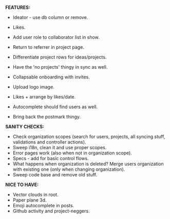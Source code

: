 __FEATURES:__
 * Ideator - use db column or remove.
 * Likes.
 * Add user role to collaborator list in show.
 * Return to referrer in project page.
 * Differentiate project rows for ideas/projects. 
 
 * Have the 'no projects' thingy in sync as well.
 * Collapsable onboarding with invites.
 * Upload logo image.
 * Likes + arrange by likes/date.
 * Autocomplete should find users as well.
 * Bring back the postmark thingy.
 
__SANITY CHECKS:__
 * Check organization scopes (search for users, projects, all syncing stuff, validations and controller actions).
 * Sweep i18n, clean it and use proper scopes.
 * Error pages work (also when not in organization scope).
 * Specs - add for basic control flows.
 * What happens when organization is deleted? Merge users organization with existing one (only when changing organization).
 * Sweep code base and remove old stuff.
 
__NICE TO HAVE:__
 * Vector clouds in root.
 * Paper plane 3d.
 * Emoji autocomplete in posts.
 * Github activity and project-neggers.
